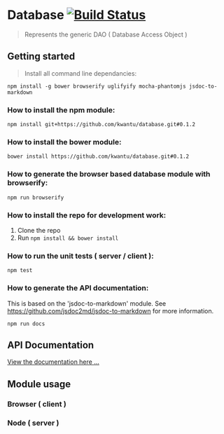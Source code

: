 # Database [![Build Status](https://travis-ci.org/kwantu/database.svg?branch=develop)](https://travis-ci.org/kwantu/database)
> Represents the generic DAO ( Database Access Object )

## Getting started
> Install all command line dependancies:  

`npm install -g bower browserify uglifyify mocha-phantomjs jsdoc-to-markdown`

### How to install the npm module:

`npm install git+https://github.com/kwantu/database.git#0.1.2`

### How to install the bower module:

`bower install https://github.com/kwantu/database.git#0.1.2`

### How to generate the browser based database module with browserify:

`npm run browserify`

### How to install the repo for development work:

1. Clone the repo
2. Run `npm install && bower install`

### How to run the unit tests ( server / client ):

`npm test`

### How to generate the API documentation:

This is based on the 'jsdoc-to-markdown' module. See https://github.com/jsdoc2md/jsdoc-to-markdown for more information.

`npm run docs`

## API Documentation

[View the documentation here ...](https://github.com/kwantu/database/blob/master/docs/index.md)

## Module usage

### Browser ( client )

### Node ( server )
